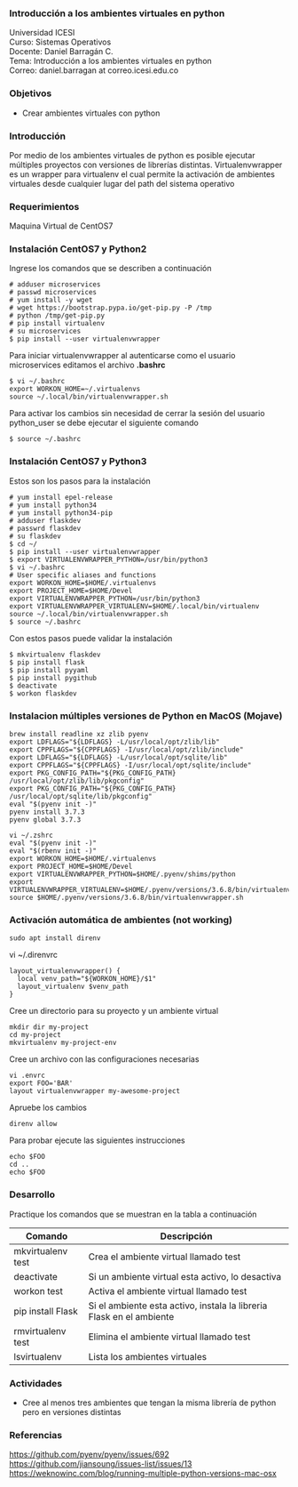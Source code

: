 ### Introducción a los ambientes virtuales en python
Universidad ICESI  
Curso: Sistemas Operativos  
Docente: Daniel Barragán C.  
Tema: Introducción a los ambientes virtuales en python  
Correo: daniel.barragan at correo.icesi.edu.co

### Objetivos
* Crear ambientes virtuales con python

### Introducción
Por medio de los ambientes virtuales de python es posible ejecutar múltiples proyectos con versiones de librerías distintas.
Virtualenvwrapper es un wrapper para virtualenv el cual permite la activación de ambientes virtuales desde cualquier lugar del path del sistema operativo

### Requerimientos
Maquina Virtual de CentOS7

### Instalación CentOS7 y Python2
Ingrese los comandos que se describen a continuación

```
# adduser microservices
# passwd microservices
# yum install -y wget
# wget https://bootstrap.pypa.io/get-pip.py -P /tmp
# python /tmp/get-pip.py
# pip install virtualenv
# su microservices
$ pip install --user virtualenvwrapper
```
Para iniciar virtualenvwrapper al autenticarse como el usuario microservices editamos el archivo **.bashrc**
```
$ vi ~/.bashrc
export WORKON_HOME=~/.virtualenvs
source ~/.local/bin/virtualenvwrapper.sh
```
Para activar los cambios sin necesidad de cerrar la sesión del usuario python_user se debe ejecutar el siguiente comando
```
$ source ~/.bashrc
```

### Instalación CentOS7 y Python3

Estos son los pasos para la instalación
```
# yum install epel-release
# yum install python34
# yum install python34-pip
# adduser flaskdev
# passwrd flaskdev
# su flaskdev
$ cd ~/
$ pip install --user virtualenvwrapper
$ export VIRTUALENVWRAPPER_PYTHON=/usr/bin/python3
$ vi ~/.bashrc
# User specific aliases and functions
export WORKON_HOME=$HOME/.virtualenvs
export PROJECT_HOME=$HOME/Devel
export VIRTUALENVWRAPPER_PYTHON=/usr/bin/python3
export VIRTUALENVWRAPPER_VIRTUALENV=$HOME/.local/bin/virtualenv
source ~/.local/bin/virtualenvwrapper.sh
$ source ~/.bashrc
```

Con estos pasos puede validar la instalación
```
$ mkvirtualenv flaskdev
$ pip install flask
$ pip install pyyaml
$ pip install pygithub
$ deactivate
$ workon flaskdev
```

### Instalacion múltiples versiones de Python en MacOS (Mojave)

```
brew install readline xz zlib pyenv
export LDFLAGS="${LDFLAGS} -L/usr/local/opt/zlib/lib"
export CPPFLAGS="${CPPFLAGS} -I/usr/local/opt/zlib/include"
export LDFLAGS="${LDFLAGS} -L/usr/local/opt/sqlite/lib"
export CPPFLAGS="${CPPFLAGS} -I/usr/local/opt/sqlite/include"
export PKG_CONFIG_PATH="${PKG_CONFIG_PATH} /usr/local/opt/zlib/lib/pkgconfig"
export PKG_CONFIG_PATH="${PKG_CONFIG_PATH} /usr/local/opt/sqlite/lib/pkgconfig"
eval "$(pyenv init -)"
pyenv install 3.7.3
pyenv global 3.7.3

vi ~/.zshrc
eval "$(pyenv init -)"
eval "$(rbenv init -)"
export WORKON_HOME=$HOME/.virtualenvs
export PROJECT_HOME=$HOME/Devel
export VIRTUALENVWRAPPER_PYTHON=$HOME/.pyenv/shims/python
export VIRTUALENVWRAPPER_VIRTUALENV=$HOME/.pyenv/versions/3.6.8/bin/virtualenv
source $HOME/.pyenv/versions/3.6.8/bin/virtualenvwrapper.sh
```

### Activación automática de ambientes (not working)

```
sudo apt install direnv
```

vi ~/.direnvrc
```
layout_virtualenvwrapper() {
  local venv_path="${WORKON_HOME}/$1"
  layout_virtualenv $venv_path
}
```

Cree un directorio para su proyecto y un ambiente virtual
```
mkdir dir my-project
cd my-project
mkvirtualenv my-project-env
```

Cree un archivo con las configuraciones necesarias
```
vi .envrc
export FOO='BAR'
layout virtualenvwrapper my-awesome-project

```

Apruebe los cambios
```
direnv allow
```

Para probar ejecute las siguientes instrucciones
```
echo $FOO
cd ..
echo $FOO
```

### Desarrollo

Practique los comandos que se muestran en la tabla a continuación

| Comando | Descripción |
|---	|---	|
| mkvirtualenv test	| Crea el ambiente virtual llamado test	|
| deactivate	| Si un ambiente virtual esta activo, lo desactiva	|
| workon test	| Activa el ambiente virtual llamado test	|
| pip install Flask	| Si el ambiente esta activo, instala la libreria Flask en el ambiente	|
| rmvirtualenv test	| Elimina el ambiente virtual llamado test	|
| lsvirtualenv | Lista los ambientes virtuales |

### Actividades

* Cree al menos tres ambientes que tengan la misma librería de python pero en versiones distintas

### Referencias

https://github.com/pyenv/pyenv/issues/692  
https://github.com/jiansoung/issues-list/issues/13  
https://weknowinc.com/blog/running-multiple-python-versions-mac-osx
